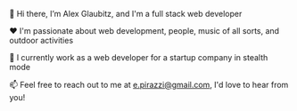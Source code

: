 👋 Hi there, I’m Alex Glaubitz, and I'm a full stack web developer

:heart: I'm passionate about web development, people, music of all sorts, and outdoor activities 

:briefcase: I currently work as a web developer for a startup company in stealth mode

📫 Feel free to reach out to me at e.pirazzi@gmail.com, I'd love to hear from you!
